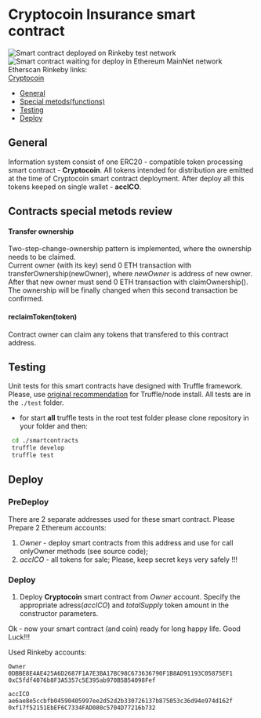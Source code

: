 #  Cryptocoin Insurance smart contract
![Smart contract deployed on Rinkeby test network](https://img.shields.io/badge/Rinkeby-deployed-green.svg)
![Smart contract waiting for deploy in Ethereum MainNet network](https://img.shields.io/badge/Mainnet-waiting-orange.svg)  
Etherscan Rinkeby links:  
[Cryptocoin](soon)  

* [General](#general)
* [Special metods(functions)](#contracts-special-metods-review)
* [Testing](#testing)
* [Deploy](#deploy)

## General
  Information system consist of one ERC20 - compatible token processing smart contract - **Cryptocoin**. All tokens intended for distribution are emitted at the time of Cryptocoin smart contract deployment. After deploy all this tokens keeped on single wallet - **accICO**.  

## Contracts special metods review  

#### Transfer ownership
Two-step-change-ownership pattern is implemented, where the ownership needs to be claimed.  
Current owner (with its key)  send 0 ETH transaction with transferOwnership(newOwner), where _newOwner_ is address of new owner.  
After that new owner must send  0 ETH transaction with claimOwnership(). The ownership will be finally changed  when this second transaction be confirmed. 

####  reclaimToken(token)
Contract owner can claim any tokens that transfered to this contract address.

## Testing
  Unit tests for this smart contracts have designed with Truffle framework. Please, use [original recommendation](https://truffleframework.com/docs) for Truffle/node install. All tests are in the `./test` folder. 
 
* for start  **all** truffle tests in the root test  folder please clone repository in your folder and then:
```bash
 cd ./smartcontracts
 truffle develop  
 truffle test 
 ```

## Deploy
### PreDeploy
There are 2 separate addresses used for these smart contract. Please
Prepare 2 Ethereum accounts:  
1. _Owner_ - deploy smart contracts from this address  and  use for call onlyOwner methods (see source code);
2. _accICO_ - all tokens for  sale;
Please, keep secret keys very safely !!!  

### Deploy
1. Deploy **Cryptocoin** smart  contract from _Owner_ account. Specify the appropriate adress(_accICO_) and _totalSupply_ token amount in the constructor parameters. 

Ok - now your smart contract (and  coin) ready for long happy life. Good Luck!!!


Used Rinkeby accounts:
```
Owner
0DBBE8E4AE425A6D2687F1A7E3BA17BC98C673636790F1B8AD91193C05875EF1
0xC5fdf4076b8F3A5357c5E395ab970B5B54098Fef

accICO
ae6ae8e5ccbfb04590405997ee2d52d2b330726137b875053c36d94e974d162f
0xf17f52151EbEF6C7334FAD080c5704D77216b732
```
